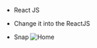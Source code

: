 * React JS 
- Change it into the ReactJS 

* Snap
![Home](https://user-images.githubusercontent.com/72404186/205271521-a0c0a5e5-940b-49e9-836d-91a01334e261.PNG)
